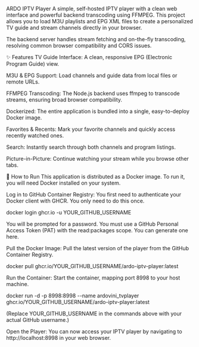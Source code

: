 ARDO IPTV Player
A simple, self-hosted IPTV player with a clean web interface and powerful backend transcoding using FFMPEG. This project allows you to load M3U playlists and EPG XML files to create a personalized TV guide and stream channels directly in your browser.

The backend server handles stream fetching and on-the-fly transcoding, resolving common browser compatibility and CORS issues.

✨ Features
TV Guide Interface: A clean, responsive EPG (Electronic Program Guide) view.

M3U & EPG Support: Load channels and guide data from local files or remote URLs.

FFMPEG Transcoding: The Node.js backend uses ffmpeg to transcode streams, ensuring broad browser compatibility.

Dockerized: The entire application is bundled into a single, easy-to-deploy Docker image.

Favorites & Recents: Mark your favorite channels and quickly access recently watched ones.

Search: Instantly search through both channels and program listings.

Picture-in-Picture: Continue watching your stream while you browse other tabs.

🚀 How to Run
This application is distributed as a Docker image. To run it, you will need Docker installed on your system.

Log in to GitHub Container Registry:
You first need to authenticate your Docker client with GHCR. You only need to do this once.

docker login ghcr.io -u YOUR_GITHUB_USERNAME

You will be prompted for a password. You must use a GitHub Personal Access Token (PAT) with the read:packages scope. You can generate one here.

Pull the Docker Image:
Pull the latest version of the player from the GitHub Container Registry.

docker pull ghcr.io/YOUR_GITHUB_USERNAME/ardo-iptv-player:latest

Run the Container:
Start the container, mapping port 8998 to your host machine.

docker run -d -p 8998:8998 --name ardovini_tvplayer ghcr.io/YOUR_GITHUB_USERNAME/ardo-iptv-player:latest

(Replace YOUR_GITHUB_USERNAME in the commands above with your actual GitHub username.)

Open the Player:
You can now access your IPTV player by navigating to http://localhost:8998 in your web browser.
